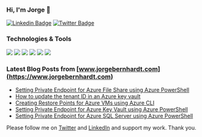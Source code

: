 ### Hi, I'm Jorge 👋
[![Linkedin Badge](https://img.shields.io/badge/-jorgebernhardt-blue?style=flat&logo=Linkedin&logoColor=white&link=https://www.linkedin.com/in/jorgebernhardt/)](https://www.linkedin.com/in/jorgebernhardt/)
[![Twitter Badge](https://img.shields.io/badge/-@jorgebernhardt-1ca0f1?style=flat&labelColor=1ca0f1&logo=twitter&logoColor=white&link=https://twitter.com/jorgebernhardt)](https://twitter.com/jorgebernhardt)
<!--
Here are some ideas to get you started:

- 🔭 I’m currently working on ...
- 🌱 I’m currently learning ...
- 👯 I’m looking to collaborate on ...
- 🤔 I’m looking for help with ...
- 💬 Ask me about ...
- 📫 How to reach me: ...
- 😄 Pronouns: ...
- ⚡ Fun fact: ...
-->
### Technologies & Tools

![](https://img.shields.io/badge/Microsoft-Azure-informational?style=flat&logo=<LOGO_NAME>&logoColor=white&color=2EF3BA) ![](https://img.shields.io/badge/Microsoft-365-informational?style=flat&logo=<LOGO_NAME>&logoColor=white&color=2EF3BA) ![](https://img.shields.io/badge/Microsoft-WindowsServer-informational?style=flat&logo=<LOGO_NAME>&logoColor=white&color=2EF3BA) ![](https://img.shields.io/badge/Microsoft-PowerShell-informational?style=flat&logo=<LOGO_NAME>&logoColor=white&color=2EF3BA) ![](https://img.shields.io/badge/Hashicorp-Terraform-informational?style=flat&logo=<LOGO_NAME>&logoColor=white&color=2EF3BA) ![](https://img.shields.io/badge/RedHat-Ansible-informational?style=flat&logo=<LOGO_NAME>&logoColor=white&color=2EF3BA) 
### Latest Blog Posts from [www.jorgebernhardt.com](https://www.jorgebernhardt.com)
<!-- BLOG-POST-LIST:START -->
- [Setting Private Endpoint for Azure File Share using Azure PowerShell](https://www.jorgebernhardt.com/private-endpoint-azure-file-share-powershell/)
- [How to update the tenant ID in an Azure key vault](https://www.jorgebernhardt.com/update-tenant-id-key-vault/)
- [Creating Restore Points for Azure VMs using Azure CLI](https://www.jorgebernhardt.com/vm-restore-points-cli/)
- [Setting Private Endpoint for Azure Key Vault using Azure PowerShell](https://www.jorgebernhardt.com/private-endpoint-azure-key-vault-powershell/)
- [Setting Private Endpoint for Azure SQL Server using Azure PowerShell](https://www.jorgebernhardt.com/private-endpoints-sql-server-powershell/)
<!-- BLOG-POST-LIST:END -->
<!-- Actual text -->

Please follow me on [Twitter](https://twitter.com/JorgeBernhardt) and [LinkedIn](https://www.linkedin.com/in/jorgebernhardt/) and support my work. Thank you.


